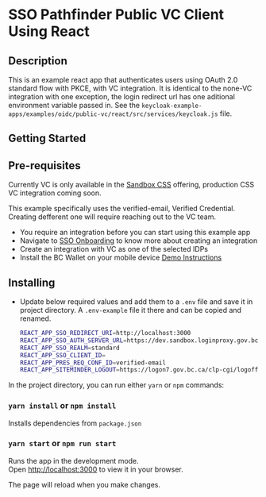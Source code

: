 # SSO Pathfinder Public VC Client Using React

## Description

This is an example react app that authenticates users using OAuth 2.0 standard flow with PKCE, with VC integration.  It is identical to the none-VC integration with one exception, the login redirect url has one aditional environment variable passed in. See the `keycloak-example-apps/examples/oidc/public-vc/react/src/services/keycloak.js` file.

## Getting Started

## Pre-requisites

Currently VC is only available in the [Sandbox CSS](https://bcgov.github.io/sso-requests-sandbox) offering, production CSS VC integration coming soon.  

This example specifically uses the verified-email, Verified Credential.  Creating defferent one will require reaching out to the VC team.

- You require an integration before you can start using this example app
- Navigate to [SSO Onboarding](https://github.com/bcgov/sso-keycloak/wiki/SSO-Onboarding) to know more about creating an integration
- Create an integration with VC as one of the selected IDPs
- Install the BC Wallet on your mobile device [Demo Instructions](https://github.com/bcgov/vc-authn-oidc/blob/main/docs/DemoInstructions.md)

## Installing

- Update below required values and add them to a `.env` file and save it in project directory. A `.env-example` file it there and can be copied and renamed.

  ```sh
  REACT_APP_SSO_REDIRECT_URI=http://localhost:3000
  REACT_APP_SSO_AUTH_SERVER_URL=https://dev.sandbox.loginproxy.gov.bc.ca/auth
  REACT_APP_SSO_REALM=standard
  REACT_APP_SSO_CLIENT_ID=
  REACT_APP_PRES_REQ_CONF_ID=verified-email
  REACT_APP_SITEMINDER_LOGOUT=https://logon7.gov.bc.ca/clp-cgi/logoff.cgi
  ```

In the project directory, you can run either `yarn` or `npm` commands:

### `yarn install` or `npm install`

Installs dependencies from `package.json`

### `yarn start` or `npm run start`

Runs the app in the development mode.\
Open [http://localhost:3000](http://localhost:3000) to view it in your browser.

The page will reload when you make changes.
